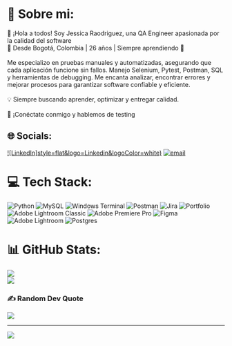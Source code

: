 

# 💫 Sobre mi:
👋 ¡Hola a todos! Soy Jessica Raodriguez, una QA Engineer apasionada por la calidad del software<br>📍 Desde Bogotá, Colombia | 26 años | Siempre aprendiendo 🚀<br><br>Me especializo en pruebas manuales y automatizadas, asegurando que cada aplicación funcione sin fallos. Manejo Selenium, Pytest, Postman, SQL y herramientas de debugging. Me encanta analizar, encontrar errores y mejorar procesos para garantizar software confiable y eficiente.<br><br>💡 Siempre buscando aprender, optimizar y entregar calidad.<br><br>🔗 ¡Conéctate conmigo y hablemos de testing


## 🌐 Socials:
[![LinkedIn]style=flat&logo=Linkedin&logoColor=white)]([https://www.linkedin.com/in/noelianav/](https://www.linkedin.com/in/jessica-paola-rodriguez-parra-657328260)) [![email](https://img.shields.io/badge/Email-D14836?logo=gmail&logoColor=white)](mailto:jessirodriguez9812@gmail.com) 

# 💻 Tech Stack:
![Python](https://img.shields.io/badge/python-3670A0?style=for-the-badge&logo=python&logoColor=ffdd54) ![MySQL](https://img.shields.io/badge/mysql-4479A1.svg?style=for-the-badge&logo=mysql&logoColor=white) ![Windows Terminal](https://img.shields.io/badge/Windows%20Terminal-%234D4D4D.svg?style=for-the-badge&logo=windows-terminal&logoColor=white) ![Postman](https://img.shields.io/badge/Postman-FF6C37?style=for-the-badge&logo=postman&logoColor=white) ![Jira](https://img.shields.io/badge/jira-%230A0FFF.svg?style=for-the-badge&logo=jira&logoColor=white) ![Portfolio](https://img.shields.io/badge/Portfolio-%23000000.svg?style=for-the-badge&logo=firefox&logoColor=#FF7139) ![Adobe Lightroom Classic](https://img.shields.io/badge/Adobe%20Lightroom%20Classic-31A8FF.svg?style=for-the-badge&logo=Adobe%20Lightroom%20Classic&logoColor=white) ![Adobe Premiere Pro](https://img.shields.io/badge/Adobe%20Premiere%20Pro-9999FF.svg?style=for-the-badge&logo=Adobe%20Premiere%20Pro&logoColor=white) ![Figma](https://img.shields.io/badge/figma-%23F24E1E.svg?style=for-the-badge&logo=figma&logoColor=white) ![Adobe Lightroom](https://img.shields.io/badge/Adobe%20Lightroom-31A8FF.svg?style=for-the-badge&logo=Adobe%20Lightroom&logoColor=white) ![Postgres](https://img.shields.io/badge/postgres-%23316192.svg?style=for-the-badge&logo=postgresql&logoColor=white)
# 📊 GitHub Stats:
![](https://github-readme-stats.vercel.app/api?username=JessiRodriguez98&theme=tokyonight&hide_border=false&include_all_commits=false&count_private=false)<br/>
![](https://nirzak-streak-stats.vercel.app/?user=JessiRodriguez98&theme=tokyonight&hide_border=false)<br/>


### ✍️ Random Dev Quote
![](https://quotes-github-readme.vercel.app/api?type=horizontal&theme=radical)

---
[![](https://visitcount.itsvg.in/api?id=JessiRodriguez98&icon=0&color=0)](https://visitcount.itsvg.in)

<!-- Proudly created with GPRM ( https://gprm.itsvg.in ) -->
